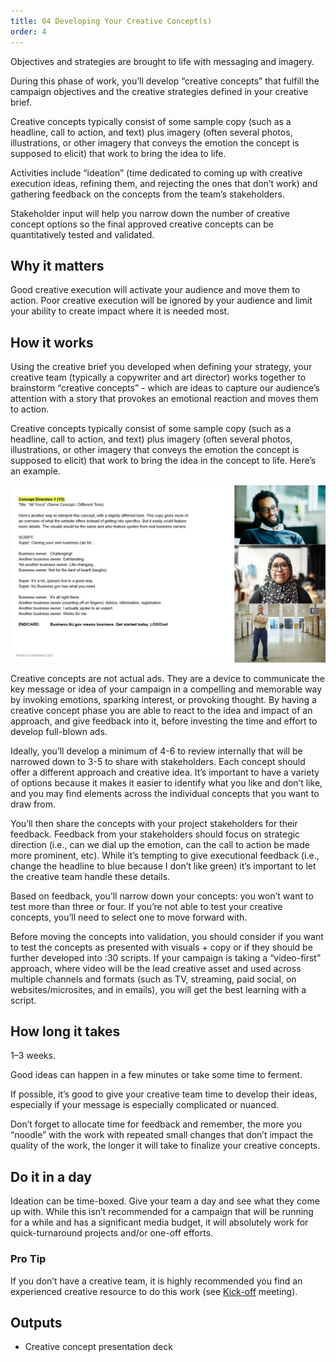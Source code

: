 ```yaml
---
title: 04 Developing Your Creative Concept(s)
order: 4
---
```


Objectives and strategies are brought to life with messaging and imagery.

During this phase of work, you’ll develop “creative concepts” that fulfill the campaign objectives and the creative strategies defined in your creative brief.

Creative concepts typically consist of some sample copy (such as a headline, call to action, and text) plus imagery (often several photos, illustrations, or other imagery that conveys the emotion the concept is supposed to elicit) that work to bring the idea to life.

Activities include “ideation” (time dedicated to coming up with creative execution ideas, refining them, and rejecting the ones that don’t work) and gathering feedback on the concepts from the team’s stakeholders.

Stakeholder input will help you narrow down the number of creative concept options so the final approved creative concepts can be quantitatively tested and validated.

## Why it matters

Good creative execution will activate your audience and move them to action. Poor creative execution will be ignored by your audience and limit your ability to create impact where it is needed most.

## How it works

Using the creative brief you developed when defining your strategy, your creative team (typically a copywriter and art director) works together to brainstorm “creative concepts” - which are ideas to capture our audience’s attention with a story that provokes an emotional reaction and moves them to action.

Creative concepts typically consist of some sample copy (such as a headline, call to action, and text) plus imagery (often several photos, illustrations, or other imagery that conveys the emotion the concept is supposed to elicit) that work to bring the idea in the concept to life. Here’s an example.

![Creative concept example](/assets/images/playbook-creative-concept.webp)

Creative concepts are not actual ads. They are a device to communicate the key message or idea of your campaign in a compelling and memorable way by invoking emotions, sparking interest, or provoking thought. By having a creative concept phase you are able to react to the idea and impact of an approach, and give feedback into it, before investing the time and effort to develop full-blown ads.

Ideally, you’ll develop a minimum of 4-6 to review internally that will be narrowed down to 3-5 to share with stakeholders. Each concept should offer a different approach and creative idea. It’s important to have a variety of options because it makes it easier to identify what you like and don’t like, and you may find elements across the individual concepts that you want to draw from.

You’ll then share the concepts with your project stakeholders for their feedback. Feedback from your stakeholders should focus on strategic direction (i.e., can we dial up the emotion, can the call to action be made more prominent, etc). While it’s tempting to give executional feedback (i.e., change the headline to blue because I don’t like green) it’s important to let the creative team handle these details.

Based on feedback, you’ll narrow down your concepts: you won’t want to test more than three or four. If you’re not able to test your creative concepts, you’ll need to select one to move forward with.

Before moving the concepts into validation, you should consider if you want to test the concepts as presented with visuals + copy or if they should be further developed into :30 scripts. If your campaign is taking a “video-first” approach, where video will be the lead creative asset and used across multiple channels and formats (such as TV, streaming, paid social, on websites/microsites, and in emails), you will get the best learning with a script.

## How long it takes

1–3 weeks.

Good ideas can happen in a few minutes or take some time to ferment.

If possible, it’s good to give your creative team time to develop their ideas, especially if your message is especially complicated or nuanced.

Don’t forget to allocate time for feedback and remember, the more you “noodle” with the work with repeated small changes that don’t impact the quality of the work, the longer it will take to finalize your creative concepts.

## Do it in a day

Ideation can be time-boxed. Give your team a day and see what they come up with. While this isn’t recommended for a campaign that will be running for a while and has a significant media budget, it will absolutely work for quick-turnaround projects and/or one-off efforts.

<div class="usa-alert usa-alert--info margin-top-5">
    <div class="usa-alert__body">
        <h3 class="usa-alert__heading">Pro Tip</h3>
        <p class="usa-alert__text">
            If you don’t have a creative team, it is highly recommended you find an experienced creative resource to do this work (see <a href="{% link _playbooks/kick-off.md %}">Kick-off</a> meeting).
        </p>
    </div>
</div>

## Outputs

- Creative concept presentation deck
